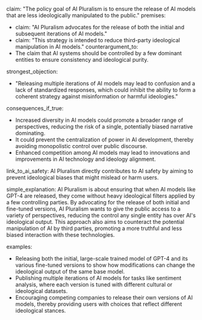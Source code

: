 claim: "The policy goal of AI Pluralism is to ensure the release of AI models that are less ideologically manipulated to the public."
premises:
  - claim: "AI Pluralism advocates for the release of both the initial and subsequent iterations of AI models."
  - claim: "This strategy is intended to reduce third-party ideological manipulation in AI models."
counterargument_to:
  - The claim that AI systems should be controlled by a few dominant entities to ensure consistency and ideological purity.

strongest_objection:
  - "Releasing multiple iterations of AI models may lead to confusion and a lack of standardized responses, which could inhibit the ability to form a coherent strategy against misinformation or harmful ideologies."

consequences_if_true:
  - Increased diversity in AI models could promote a broader range of perspectives, reducing the risk of a single, potentially biased narrative dominating.
  - It could prevent the centralization of power in AI development, thereby avoiding monopolistic control over public discourse.
  - Enhanced competition among AI models may lead to innovations and improvements in AI technology and ideology alignment.

link_to_ai_safety:
  AI Pluralism directly contributes to AI safety by aiming to prevent ideological biases that might mislead or harm users.

simple_explanation:
  AI Pluralism is about ensuring that when AI models like GPT-4 are released, they come without heavy ideological filters applied by a few controlling parties. By advocating for the release of both initial and fine-tuned versions, AI Pluralism wants to give the public access to a variety of perspectives, reducing the control any single entity has over AI's ideological output. This approach also aims to counteract the potential manipulation of AI by third parties, promoting a more truthful and less biased interaction with these technologies.

examples:
  - Releasing both the initial, large-scale trained model of GPT-4 and its various fine-tuned versions to show how modifications can change the ideological output of the same base model.
  - Publishing multiple iterations of AI models for tasks like sentiment analysis, where each version is tuned with different cultural or ideological datasets.
  - Encouraging competing companies to release their own versions of AI models, thereby providing users with choices that reflect different ideological stances.